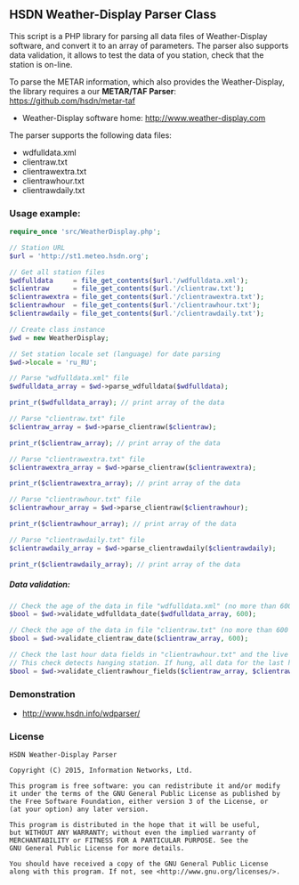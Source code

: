 ## HSDN Weather-Display Parser Class

This script is a PHP library for parsing all data files of Weather-Display software, and convert it to an array of parameters. The parser also supports data validation, it allows to test the data of you station, check that the station is on-line.

To parse the METAR information, which also provides the Weather-Display, the library requires a our **METAR/TAF Parser**: https://github.com/hsdn/metar-taf

- Weather-Display software home: http://www.weather-display.com

The parser supports the following data files:
- wdfulldata.xml
- clientraw.txt
- clientrawextra.txt
- clientrawhour.txt
- clientrawdaily.txt

### Usage example:
```php
require_once 'src/WeatherDisplay.php';

// Station URL
$url = 'http://st1.meteo.hsdn.org';

// Get all station files
$wdfulldata     = file_get_contents($url.'/wdfulldata.xml');
$clientraw      = file_get_contents($url.'/clientraw.txt');
$clientrawextra = file_get_contents($url.'/clientrawextra.txt');
$clientrawhour  = file_get_contents($url.'/clientrawhour.txt');
$clientrawdaily = file_get_contents($url.'/clientrawdaily.txt');

// Create class instance
$wd = new WeatherDisplay;

// Set station locale set (language) for date parsing
$wd->locale = 'ru_RU';

// Parse "wdfulldata.xml" file
$wdfulldata_array = $wd->parse_wdfulldata($wdfulldata);

print_r($wdfulldata_array); // print array of the data

// Parse "clientraw.txt" file
$clientraw_array = $wd->parse_clientraw($clientraw);

print_r($clientraw_array); // print array of the data

// Parse "clientrawextra.txt" file
$clientrawextra_array = $wd->parse_clientraw($clientrawextra);

print_r($clientrawextra_array); // print array of the data

// Parse "clientrawhour.txt" file
$clientrawhour_array = $wd->parse_clientraw($clientrawhour);

print_r($clientrawhour_array); // print array of the data

// Parse "clientrawdaily.txt" file
$clientrawdaily_array = $wd->parse_clientrawdaily($clientrawdaily);

print_r($clientrawdaily_array); // print array of the data
```

##### Data validation:
```php
// Check the age of the data in file "wdfulldata.xml" (no more than 600 seconds)
$bool = $wd->validate_wdfulldata_date($wdfulldata_array, 600);

// Check the age of the data in file "clientraw.txt" (no more than 600 seconds)
$bool = $wd->validate_clientraw_date($clientraw_array, 600);

// Check the last hour data fields in "clientrawhour.txt" and the live data from "clientraw.txt".
// This check detects hanging station. If hung, all data for the last hour - will have identical.
$bool = $wd->validate_clientrawhour_fields($clientraw_array, $clientrawhour_array);
```

### Demonstration
- http://www.hsdn.info/wdparser/

### License
    HSDN Weather-Display Parser

    Copyright (C) 2015, Information Networks, Ltd.

    This program is free software: you can redistribute it and/or modify
    it under the terms of the GNU General Public License as published by
    the Free Software Foundation, either version 3 of the License, or
    (at your option) any later version.

    This program is distributed in the hope that it will be useful,
    but WITHOUT ANY WARRANTY; without even the implied warranty of
    MERCHANTABILITY or FITNESS FOR A PARTICULAR PURPOSE. See the
    GNU General Public License for more details.

    You should have received a copy of the GNU General Public License
    along with this program. If not, see <http://www.gnu.org/licenses/>.
